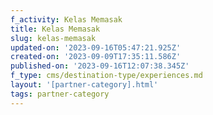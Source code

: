 ```yaml
---
f_activity: Kelas Memasak
title: Kelas Memasak
slug: kelas-memasak
updated-on: '2023-09-16T05:47:21.925Z'
created-on: '2023-09-09T17:35:11.586Z'
published-on: '2023-09-16T12:07:38.345Z'
f_type: cms/destination-type/experiences.md
layout: '[partner-category].html'
tags: partner-category
---
```



